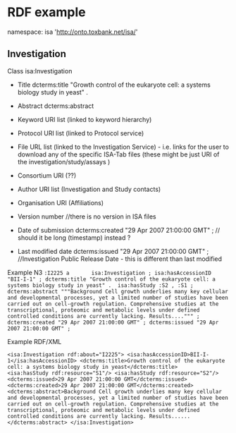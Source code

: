 # RDF example

namespace: isa 'http://onto.toxbank.net/isa/'

## Investigation

 Class isa:Investigation

 * Title  dcterms:title "Growth control of the eukaryote cell: a systems biology study in yeast" .
 
 * Abstract dcterms:abstract
 
 * Keyword URI list (linked to keyword hierarchy)

 * Protocol URI list (linked to Protocol service)
 
 * File URL list (linked to the Investigation Service) - i.e. links for the user to download any of the specific ISA-Tab files
   (these might be just URI of the investigation/study/assays )
 
 * Consortium URI (??)
 
 * Author URI list (Investigation and Study contacts)
 
 * Organisation URI (Affiliations)
 
 * Version number //there is no version in ISA files
 
 * Date of submission  dcterms:created "29 Apr 2007 21:00:00 GMT" ; // should it be long (timestamp) instead ?
 
 * Last modified date   dcterms:issued "29 Apr 2007 21:00:00 GMT" ;  //Investigation Public Release Date - this is different than last modified
    
      
 

Example N3
`
:I2225
      a       isa:Investigation ;
      isa:hasAccessionID "BII-I-1" ;
      dcterms:title "Growth control of the eukaryote cell: a systems biology study in yeast" . 
      isa:hasStudy :S2 , :S1 ;
      dcterms:abstract """Background
Cell growth underlies many key cellular and developmental processes, yet a limited number of studies have been carried out on cell-growth regulation. Comprehensive studies at the transcriptional, proteomic and metabolic levels under defined controlled conditions are currently lacking.
Results....""" ;
      dcterms:created "29 Apr 2007 21:00:00 GMT" ;
      dcterms:issued "29 Apr 2007 21:00:00 GMT" ;
`      

Example RDF/XML

`
  <isa:Investigation rdf:about="I2225">
    <isa:hasAccessionID>BII-I-1</isa:hasAccessionID>
    <dcterms:title>Growth control of the eukaryote cell: a systems biology study in yeast</dcterms:title>    
    <isa:hasStudy rdf:resource="S1"/>
    <isa:hasStudy rdf:resource="S2"/>
    <dcterms:issued>29 Apr 2007 21:00:00 GMT</dcterms:issued>
    <dcterms:created>29 Apr 2007 21:00:00 GMT</dcterms:created>
    <dcterms:abstract>Background
Cell growth underlies many key cellular and developmental processes, yet a limited number of studies have been carried out on cell-growth regulation. Comprehensive studies at the transcriptional, proteomic and metabolic levels under defined controlled conditions are currently lacking.
Results......</dcterms:abstract>
  </isa:Investigation>
`
      